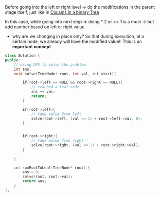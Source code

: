 Before going into the left or right level -> do the modifications in the parent stage itself, just like in [Cousins in a binary Tree](https://leetcode.com/problems/cousins-in-binary-tree-ii/description/)

In this case, while going into next step => doing * 2 or << 1 is a must -> but add number based on left or right value
- why are we changing in place only? So that during execution, at a certain node, we already will have the modified value!! This is an **important concept**

```c++
class Solution {
public:
    // using DFS to solve the problem
    int ans;
    void solve(TreeNode* root, int val, int start){

        if(root->left == NULL && root->right == NULL){
            // reached a leaf node
            ans += val;
            return;
        }

        if(root->left){
            // take value from left
            solve(root->left, (val << 1) + root->left->val, 0); 
        }


        if(root->right){
            // take value from right
            solve(root->right, (val << 1) + root->right->val); 
        }
       
    }

    int sumRootToLeaf(TreeNode* root) {
        ans = 0;
        solve(root, root->val);
        return ans;
    }
};
```
